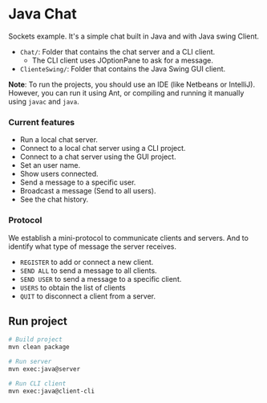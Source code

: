 # Java Chat
Sockets example. It's a simple chat built in Java and with Java swing Client.

- `Chat/`: Folder that contains the chat server and a CLI client.
    -  The CLI client uses JOptionPane to ask for a message.
- `ClienteSwing/`: Folder that contains the Java Swing GUI client.

**Note**: To run the projects, you should use an IDE (like Netbeans or IntelliJ). However, you can run it using Ant, or compiling and running it manually using `javac` and `java`.

### Current features
- Run a local chat server.
- Connect to a local chat server using a CLI project.
- Connect to a chat server using the GUI project.
- Set an user name.
- Show users connected.
- Send a message to a specific user.
- Broadcast a message (Send to all users).
- See the chat history.

### Protocol
We establish a mini-protocol to communicate clients and servers. And to identify what type of message the server receives.
- `REGISTER` to add or connect a new client.
- `SEND ALL` to send a message to all clients.
- `SEND USER` to send a message to a specific client.
- `USERS` to obtain the list of clients
- `QUIT` to disconnect a client from a server.

## Run project

```bash
# Build project
mvn clean package

# Run server
mvn exec:java@server

# Run CLI client
mvn exec:java@client-cli
```

